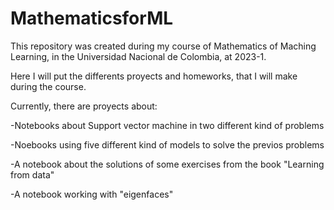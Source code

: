 # MathematicsforML
This repository was created during my course of Mathematics of Maching Learning, in the Universidad Nacional de Colombia, at 2023-1. 

Here I will put the differents proyects and homeworks, that I will make during the course.

Currently, there are proyects about:

-Notebooks about Support vector machine in two different kind of problems

-Noebooks using five different kind of models to solve the previos problems

-A notebook about the solutions of some exercises from the book "Learning from data"

-A notebook working with "eigenfaces"

